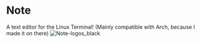 # Note
A text editor for the Linux Terminal! (Mainly compatible with Arch, because I made it on there)
![Note-logos_black](https://user-images.githubusercontent.com/78565561/150656485-3ebc71b4-a4dd-4084-8346-5d9b025d7b14.png)
